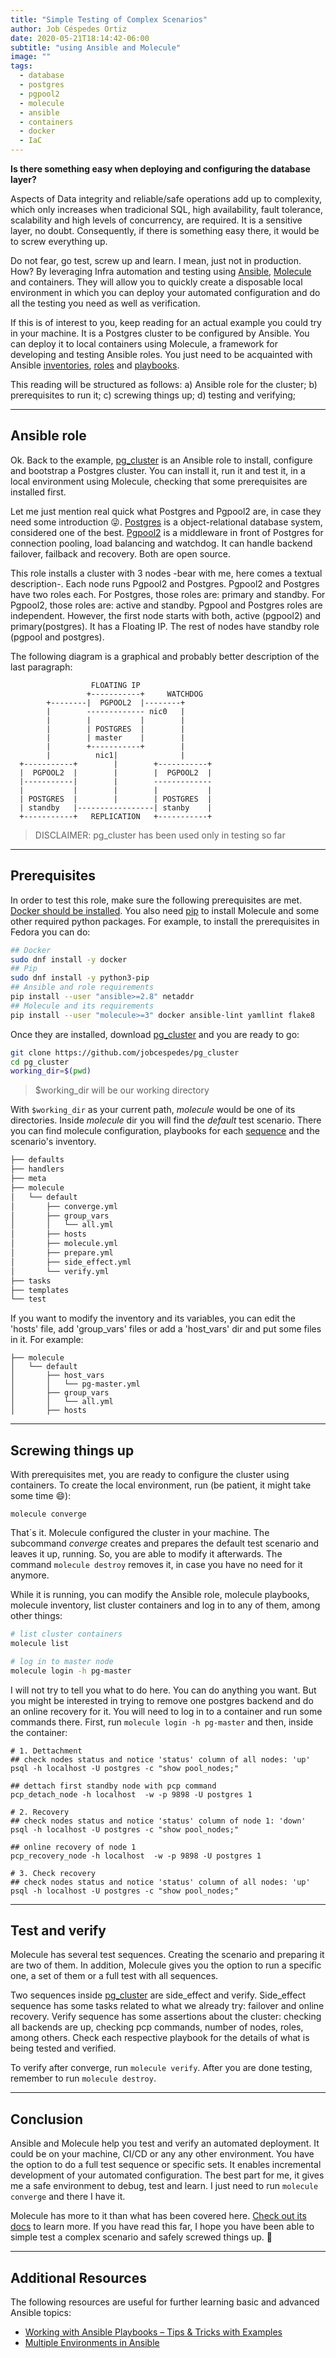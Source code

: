 ```yaml
---
title: "Simple Testing of Complex Scenarios"
author: Job Céspedes Ortiz
date: 2020-05-21T18:14:42-06:00
subtitle: "using Ansible and Molecule"
image: ""
tags:
  - database
  - postgres
  - pgpool2
  - molecule
  - ansible
  - containers
  - docker
  - IaC
---
```

**Is there something easy when deploying and configuring the database layer?**

Aspects of Data integrity and reliable/safe operations add up to complexity, which only increases when tradicional SQL, high availability, fault tolerance, scalability and high levels of concurrency, are required. It is a sensitive layer, no doubt. Consequently, if there is something easy there, it would be to screw everything up.

Do not fear, go test, screw up and learn. I mean, just not in production. How? By leveraging Infra automation and testing using [Ansible](https://docs.ansible.com/), [Molecule](https://molecule.readthedocs.io/en/latest/) and containers. They will allow you to quickly create a disposable local environment in which you can deploy your automated configuration and do all the testing you need as well as verification.

If this is of interest to you, keep reading for an actual example you could try in your machine. It is a Postgres cluster to be configured by Ansible. You can deploy it to local containers using Molecule, a framework for developing and testing Ansible roles. You just need to be acquainted with Ansible [inventories](https://docs.ansible.com/ansible/latest/user_guide/intro_inventory.html), [roles](https://docs.ansible.com/ansible/latest/user_guide/playbooks_reuse_roles.html) and [playbooks](https://docs.ansible.com/ansible/latest/user_guide/playbooks_intro.html).

This reading will be structured as follows: a) Ansible role for the cluster; b) prerequisites to run it; c) screwing things up; d) testing and verifying;

---
## Ansible role
Ok. Back to the example, [pg_cluster](https://github.com/jobcespedes/pg_cluster) is an Ansible role to install, configure and bootstrap a Postgres cluster. You can install it, run it and test it, in a local environment using Molecule, checking that some prerequisites are installed first.

Let me just mention real quick what Postgres and Pgpool2 are, in case they need some introduction :stuck_out_tongue_winking_eye:. [Postgres](https://www.postgresql.org/) is a object-relational database system, considered one of the best. [Pgpool2](https://www.pgpool.net/mediawiki/index.php/Main_Page) is a middleware in front of Postgres for connection pooling, load balancing and watchdog. It can handle backend failover, failback and recovery. Both are open source.

This role installs a cluster with 3 nodes -bear with me, here comes a textual description-. Each node runs Pgpool2 and Postgres. Pgpool2 and Postgres have two roles each. For Postgres, those roles are: primary and standby. For Pgpool2, those roles are: active and standby. Pgpool and Postgres roles are independent. However, the first node starts with both, active (pgpool2) and primary(postgres). It has a Floating IP. The rest of nodes have standby role (pgpool and postgres).

The following diagram is a graphical and probably better description of the last paragraph:
```Plaintext
                  FLOATING IP
                 +-----------+     WATCHDOG
        +--------|  PGPOOL2  |--------+
        |        ------------- nic0   |
        |        |           |        |
        |        | POSTGRES  |        |
        |        | master    |        |
        |        +-----------+        |
        |          nic1|              |
  +-----------+        |        +-----------+
  |  PGPOOL2  |        |        |  PGPOOL2  |
  |-----------|        |        -------------
  |           |        |        |           |
  | POSTGRES  |        |        | POSTGRES  |
  | standby   |-----------------| stanby    |
  +-----------+   REPLICATION   +-----------+
```
> DISCLAIMER: pg_cluster has been used only in testing so far

---
## Prerequisites
In order to test this role, make sure the following prerequisites are met. [Docker should be installed](https://docs.docker.com/engine/install/#server). You also need [pip](https://pip.pypa.io/en/stable/installing/) to install Molecule and some other required python packages. For example, to install the prerequisites in Fedora you can do:
```bash
## Docker
sudo dnf install -y docker
## Pip
sudo dnf install -y python3-pip
## Ansible and role requirements
pip install --user "ansible>=2.8" netaddr
## Molecule and its requirements
pip install --user "molecule>=3" docker ansible-lint yamllint flake8
```
Once they are installed, download [pg_cluster](https://github.com/jobcespedes/pg_cluster) and you are ready to go:
```bash
git clone https://github.com/jobcespedes/pg_cluster
cd pg_cluster
working_dir=$(pwd)
```
> $working_dir will be our working directory

With `$working_dir` as your current path, _molecule_ would be one of its directories. Inside _molecule_ dir you will find the _default_ test scenario. There you can find molecule configuration, playbooks for each [sequence](##Test-and-verify) and the scenario's inventory.
```bash
├── defaults
├── handlers
├── meta
├── molecule
│   └── default
│       ├── converge.yml
│       ├── group_vars
│       │   └── all.yml
│       ├── hosts
│       ├── molecule.yml
│       ├── prepare.yml
│       ├── side_effect.yml
│       └── verify.yml
├── tasks
├── templates
└── test
```
If you want to modify the inventory and its variables, you can edit the 'hosts' file, add 'group_vars' files or add a 'host_vars' dir and put some files in it. For example:
```
├── molecule
│   └── default
│       ├── host_vars
│       │   └── pg-master.yml
│       ├── group_vars
│       │   └── all.yml
│       ├── hosts
```

---
## Screwing things up
With prerequisites met, you are ready to configure the cluster using containers. To create the local environment, run (be patient, it might take some time  :smile:):
```
molecule converge
```
That´s it. Molecule configured the cluster in your machine. The subcommand _converge_ creates and prepares the default test scenario and leaves it up, running. So, you are able to modify it afterwards. The command `molecule destroy` removes it, in case you have no need for it anymore.

While it is running, you can modify the Ansible role, molecule playbooks, molecule inventory, list cluster containers and log in to any of them, among other things:
```bash
# list cluster containers
molecule list

# log in to master node
molecule login -h pg-master
```
I will not try to tell you what to do here. You can do anything you want. But you might be interested in trying to remove one postgres backend and do an online recovery for it. You will need to log in to a container and run some commands there. First, run `molecule login -h pg-master` and then, inside the container:
```
# 1. Dettachment
## check nodes status and notice 'status' column of all nodes: 'up'
psql -h localhost -U postgres -c "show pool_nodes;"

## dettach first standby node with pcp command
pcp_detach_node -h localhost  -w -p 9898 -U postgres 1

# 2. Recovery
## check nodes status and notice 'status' column of node 1: 'down'
psql -h localhost -U postgres -c "show pool_nodes;"

## online recovery of node 1
pcp_recovery_node -h localhost  -w -p 9898 -U postgres 1

# 3. Check recovery
## check nodes status and notice 'status' column of all nodes: 'up'
psql -h localhost -U postgres -c "show pool_nodes;"
```

---
## Test and verify
Molecule has several test sequences. Creating the scenario and preparing it are two of them.  In addition, Molecule gives you the option to run a specific one, a set of them or a full test with all sequences.

Two sequences inside [pg_cluster](https://github.com/jobcespedes/pg_cluster) are side_effect and verify. Side_effect sequence has some tasks related to what we already try: failover and online recovery. Verify sequence has some assertions about the cluster: checking all backends are up, checking pcp commands, number of nodes, roles, among others. Check each respective playbook for the details of what is being tested and verified.

To verify after converge, run `molecule verify`. After you are done testing, remember to run `molecule destroy`.

---
## Conclusion
Ansible and Molecule help you test and verify an automated deployment. It could be on your machine, CI/CD or any any other environment. You have the option to do a full test sequence or specific sets. It enables incremental development of your automated configuration. The best part for me, it gives me a safe environment to debug, test and learn. I just need to run `molecule converge` and there I have it.

Molecule has more to it than what has been covered here. [Check out its docs](https://molecule.readthedocs.io/en/latest/getting-started.html) to learn more. If you have read this far, I hope you have been able to simple test a complex scenario and safely screwed things up. :wave:

---
## Additional Resources
The following resources are useful for further learning basic and advanced Ansible topics:
- [Working with Ansible Playbooks – Tips & Tricks with Examples](https://spacelift.io/blog/ansible-playbooks)
- [Multiple Environments in Ansible ](https://dev.to/jobcespedes/multiple-environments-in-ansible-4c6n)
